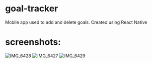 # goal-tracker
Mobile app used to add and delete goals. Created using React Native

# screenshots:
![IMG_6428](https://github.com/mhmarina/goal-tracker/assets/140115877/11c1643a-011c-4208-be21-e9f1c9a09e6a)
![IMG_6427](https://github.com/mhmarina/goal-tracker/assets/140115877/a2633acd-546a-4847-b52d-d17d8c4c6f53)
![IMG_6429](https://github.com/mhmarina/goal-tracker/assets/140115877/e09128d5-e94f-4ca9-aea5-bb95869ff323)
